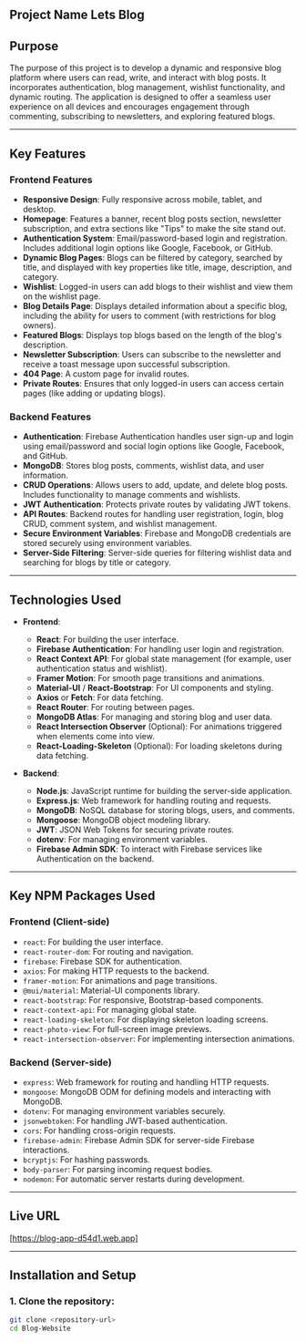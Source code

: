 ## Project Name Lets Blog

## Purpose
The purpose of this project is to develop a dynamic and responsive blog platform where users can read, write, and interact with blog posts. It incorporates authentication, blog management, wishlist functionality, and dynamic routing. The application is designed to offer a seamless user experience on all devices and encourages engagement through commenting, subscribing to newsletters, and exploring featured blogs.

---

## Key Features

### Frontend Features
- **Responsive Design**: Fully responsive across mobile, tablet, and desktop.
- **Homepage**: Features a banner, recent blog posts section, newsletter subscription, and extra sections like "Tips" to make the site stand out.
- **Authentication System**: Email/password-based login and registration. Includes additional login options like Google, Facebook, or GitHub.
- **Dynamic Blog Pages**: Blogs can be filtered by category, searched by title, and displayed with key properties like title, image, description, and category.
- **Wishlist**: Logged-in users can add blogs to their wishlist and view them on the wishlist page.
- **Blog Details Page**: Displays detailed information about a specific blog, including the ability for users to comment (with restrictions for blog owners).
- **Featured Blogs**: Displays top blogs based on the length of the blog's description.
- **Newsletter Subscription**: Users can subscribe to the newsletter and receive a toast message upon successful subscription.
- **404 Page**: A custom page for invalid routes.
- **Private Routes**: Ensures that only logged-in users can access certain pages (like adding or updating blogs).

### Backend Features
- **Authentication**: Firebase Authentication handles user sign-up and login using email/password and social login options like Google, Facebook, and GitHub.
- **MongoDB**: Stores blog posts, comments, wishlist data, and user information.
- **CRUD Operations**: Allows users to add, update, and delete blog posts. Includes functionality to manage comments and wishlists.
- **JWT Authentication**: Protects private routes by validating JWT tokens.
- **API Routes**: Backend routes for handling user registration, login, blog CRUD, comment system, and wishlist management.
- **Secure Environment Variables**: Firebase and MongoDB credentials are stored securely using environment variables.
- **Server-Side Filtering**: Server-side queries for filtering wishlist data and searching for blogs by title or category.

---

## Technologies Used

- **Frontend**:
  - **React**: For building the user interface.
  - **Firebase Authentication**: For handling user login and registration.
  - **React Context API**: For global state management (for example, user authentication status and wishlist).
  - **Framer Motion**: For smooth page transitions and animations.
  - **Material-UI** / **React-Bootstrap**: For UI components and styling.
  - **Axios** or **Fetch**: For data fetching.
  - **React Router**: For routing between pages.
  - **MongoDB Atlas**: For managing and storing blog and user data.
  - **React Intersection Observer** (Optional): For animations triggered when elements come into view.
  - **React-Loading-Skeleton** (Optional): For loading skeletons during data fetching.

- **Backend**:
  - **Node.js**: JavaScript runtime for building the server-side application.
  - **Express.js**: Web framework for handling routing and requests.
  - **MongoDB**: NoSQL database for storing blogs, users, and comments.
  - **Mongoose**: MongoDB object modeling library.
  - **JWT**: JSON Web Tokens for securing private routes.
  - **dotenv**: For managing environment variables.
  - **Firebase Admin SDK**: To interact with Firebase services like Authentication on the backend.

---

## Key NPM Packages Used

### Frontend (Client-side)
- `react`: For building the user interface.
- `react-router-dom`: For routing and navigation.
- `firebase`: Firebase SDK for authentication.
- `axios`: For making HTTP requests to the backend.
- `framer-motion`: For animations and page transitions.
- `@mui/material`: Material-UI components library.
- `react-bootstrap`: For responsive, Bootstrap-based components.
- `react-context-api`: For managing global state.
- `react-loading-skeleton`: For displaying skeleton loading screens.
- `react-photo-view`: For full-screen image previews.
- `react-intersection-observer`: For implementing intersection animations.

### Backend (Server-side)
- `express`: Web framework for routing and handling HTTP requests.
- `mongoose`: MongoDB ODM for defining models and interacting with MongoDB.
- `dotenv`: For managing environment variables securely.
- `jsonwebtoken`: For handling JWT-based authentication.
- `cors`: For handling cross-origin requests.
- `firebase-admin`: Firebase Admin SDK for server-side Firebase interactions.
- `bcryptjs`: For hashing passwords.
- `body-parser`: For parsing incoming request bodies.
- `nodemon`: For automatic server restarts during development.

---

## Live URL
[https://blog-app-d54d1.web.app]

---

## Installation and Setup

### 1. Clone the repository:

```bash
git clone <repository-url>
cd Blog-Website
